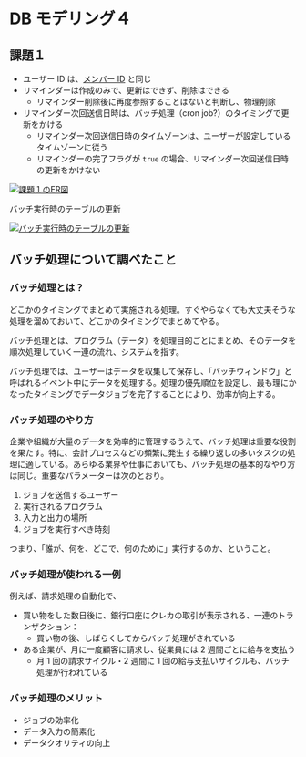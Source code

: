 # DB モデリング４

## 課題１

- ユーザー ID は、[メンバー ID](https://help.receptionist.jp/?p=1100) と同じ
- リマインダーは作成のみで、更新はできず、削除はできる
  - リマインダー削除後に再度参照することはないと判断し、物理削除
- リマインダー次回送信日時は、バッチ処理（cron job?）のタイミングで更新をかける
  - リマインダー次回送信日時のタイムゾーンは、ユーザーが設定しているタイムゾーンに従う
  - リマインダーの完了フラグが `true` の場合、リマインダー次回送信日時の更新をかけない

[![課題１のER図](https://mermaid.ink/img/pako:eNqdk09r2zAYxr-K0HU1NLCTb6XxWGjXlaS9GYJqK6khljLZHmRpIbbZlsFKc-nC1q40pS3t_oRBxwZZun4YRe5y6leYYmeLO5LLLuZF-r2PnvexVIcGNTFUIWZZC5UZsnWik8LywuKSsl7Q8mBrS1FoHeS1R7mVrJZXJltKXlteWMs9Xik8zK0CFWzgCiVlp-hSnfzB_7P9joO6TgAwNhEDlglWl4AOeXjGwz4PvslvLqvDEfAUsZgxLadaQbUiQTaW6K_O-c1JT7R2EgoTzwauZeNnlIy2eXDNgxMeHvHg50gyvLztN9fXFpVMRp2f540DWd_L3Jf1bf_VSGI7Nds0Yx94eBgrXvKwkbK3QWkFIwIsp2gmR4vu60HvBQ_3eHjBgy93p7Cx46AynioZvXk5fH-c8DFcYviJh4lRm4oPG_7gujM8-iF6Z3I4g1Eiro5Ff5f7XbHfE913w73vUlN8botmezwmiENyXGRXgcEwcrFZRO5U_cHVQdRsRe3T6G3wbyvDtkVmdkafOmL_MPE36U8lPPO2TJL3HMyKMv4Ho_gTKfG8KUebdkfijsRTqitNcv_jzdcW90-5vzvrZ0qDcA7amNnIMuXLic3o0N3ENtahKksTl5BXcWNYol7VlAFqpuVSBtUSqjh4DiLPpYUaMf4uJNT4EY5Xt38DB4WbrQ)](https://mermaid.live/edit#pako:eNqdk09r2zAYxr-K0HU1NLCTb6XxWGjXlaS9GYJqK6khljLZHmRpIbbZlsFKc-nC1q40pS3t_oRBxwZZun4YRe5y6leYYmeLO5LLLuZF-r2PnvexVIcGNTFUIWZZC5UZsnWik8LywuKSsl7Q8mBrS1FoHeS1R7mVrJZXJltKXlteWMs9Xik8zK0CFWzgCiVlp-hSnfzB_7P9joO6TgAwNhEDlglWl4AOeXjGwz4PvslvLqvDEfAUsZgxLadaQbUiQTaW6K_O-c1JT7R2EgoTzwauZeNnlIy2eXDNgxMeHvHg50gyvLztN9fXFpVMRp2f540DWd_L3Jf1bf_VSGI7Nds0Yx94eBgrXvKwkbK3QWkFIwIsp2gmR4vu60HvBQ_3eHjBgy93p7Cx46AynioZvXk5fH-c8DFcYviJh4lRm4oPG_7gujM8-iF6Z3I4g1Eiro5Ff5f7XbHfE913w73vUlN8botmezwmiENyXGRXgcEwcrFZRO5U_cHVQdRsRe3T6G3wbyvDtkVmdkafOmL_MPE36U8lPPO2TJL3HMyKMv4Ho_gTKfG8KUebdkfijsRTqitNcv_jzdcW90-5vzvrZ0qDcA7amNnIMuXLic3o0N3ENtahKksTl5BXcWNYol7VlAFqpuVSBtUSqjh4DiLPpYUaMf4uJNT4EY5Xt38DB4WbrQ)

バッチ実行時のテーブルの更新

[![バッチ実行時のテーブルの更新](https://mermaid.ink/img/pako:eNqNUktLw0AQ_ithTwot3ot4qlcvehECJTarDTZJSdKDtIXurkqqEUXQIj4LPuqDKuhBbbU_ZrJpPfkX3DRFxFr1trN88z1mpoDSpopRAi1YSi4jzSRlQ5LSFlYcnLKwrhkqtkZkBOwK2BHQU2D3wMrAWv7LQeBuyWj0hwYpHp-QNDvlKPZiSjUNXAgZtoAxYIQ3jrs1L9ijQK7H56yxCaBtoE9Ab3nD859Xge0AuwR6B8RzrDyWUSmU-ErX4y_OYrtoO2bud5_BTY3vH72Vid-uBdWzUJduB_sPwa4QqAK5ArIMpAHkAsok8jPAIZwAOQTq-c0z_3FNkAGtiDLq7jW9t9x_aQumMulsvvKDuii52wTqAl3jlQ0xjpCPrr-3Kv2xDmaeMov5nPrnckTESLUX8Zi_esPD_TigIdgI9XbS5M_nAsVXmHDdrbudRrWndB4Ntm__m9OBq5ANFEM6tnRFU8UFFsIeGTkZrIulJ8RTxfNKPuvISDZKAhrxTaqaY1ooMa9kbRxDSt4xp5eM9OdHhEpqirhovf9b-gDx84cL)](https://mermaid.live/edit#pako:eNqNUktLw0AQ_ithTwot3ot4qlcvehECJTarDTZJSdKDtIXurkqqEUXQIj4LPuqDKuhBbbU_ZrJpPfkX3DRFxFr1trN88z1mpoDSpopRAi1YSi4jzSRlQ5LSFlYcnLKwrhkqtkZkBOwK2BHQU2D3wMrAWv7LQeBuyWj0hwYpHp-QNDvlKPZiSjUNXAgZtoAxYIQ3jrs1L9ijQK7H56yxCaBtoE9Ab3nD859Xge0AuwR6B8RzrDyWUSmU-ErX4y_OYrtoO2bud5_BTY3vH72Vid-uBdWzUJduB_sPwa4QqAK5ArIMpAHkAsok8jPAIZwAOQTq-c0z_3FNkAGtiDLq7jW9t9x_aQumMulsvvKDuii52wTqAl3jlQ0xjpCPrr-3Kv2xDmaeMov5nPrnckTESLUX8Zi_esPD_TigIdgI9XbS5M_nAsVXmHDdrbudRrWndB4Ntm__m9OBq5ANFEM6tnRFU8UFFsIeGTkZrIulJ8RTxfNKPuvISDZKAhrxTaqaY1ooMa9kbRxDSt4xp5eM9OdHhEpqirhovf9b-gDx84cL)

## バッチ処理について調べたこと

### バッチ処理とは？

どこかのタイミングでまとめて実施される処理。すぐやらなくても大丈夫そうな処理を溜めておいて、どこかのタイミングでまとめてやる。

バッチ処理とは、プログラム（データ）を処理目的ごとにまとめ、そのデータを順次処理していく一連の流れ、システムを指す。

バッチ処理では、ユーザーはデータを収集して保存し、「バッチウィンドウ」と呼ばれるイベント中にデータを処理する。処理の優先順位を設定し、最も理にかなったタイミングでデータジョブを完了することにより、効率が向上する。

### バッチ処理のやり方

企業や組織が大量のデータを効率的に管理するうえで、バッチ処理は重要な役割を果たす。特に、会計プロセスなどの頻繁に発生する繰り返しの多いタスクの処理に適している。あらゆる業界や仕事においても、バッチ処理の基本的なやり方は同じ。重要なパラメーターは次のとおり。

1. ジョブを送信するユーザー
2. 実行されるプログラム
3. 入力と出力の場所
4. ジョブを実行すべき時刻

つまり、「誰が、何を、どこで、何のために」実行するのか、ということ。

### バッチ処理が使われる一例

例えば、請求処理の自動化で、

- 買い物をした数日後に、銀行口座にクレカの取引が表示される、一連のトランザクション：
  - 買い物の後、しばらくしてからバッチ処理がされている
- ある企業が、月に一度顧客に請求し、従業員には 2 週間ごとに給与を支払う
  - 月 1 回の請求サイクル・2 週間に 1 回の給与支払いサイクルも、バッチ処理が行われている

### バッチ処理のメリット

- ジョブの効率化
- データ入力の簡素化
- データクオリティの向上
